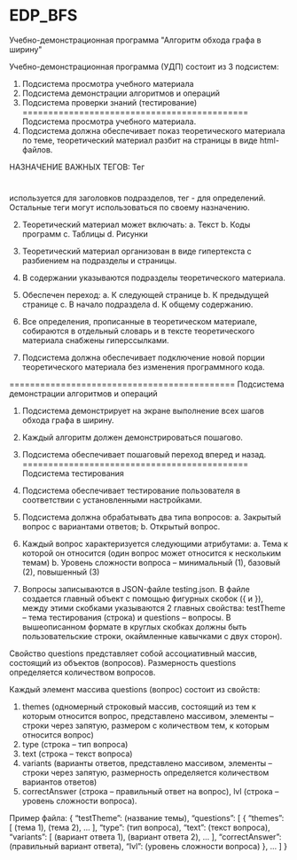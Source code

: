 # EDP_BFS
Учебно-демонстрационная программа "Алгоритм обхода графа в ширину"

Учебно-демонстрационная программа (УДП) состоит из 3 подсистем:
1. Подсистема просмотра учебного материала
2. Подсистема демонстрации алгоритмов и операций
3. Подсистема проверки знаний (тестирование)
============================================
Подсистема просмотра учебного материала.
1. Подсистема должна обеспечивает показ теоретического материала по теме, теоретический материал разбит на страницы в виде html-файлов.

НАЗНАЧЕНИЕ ВАЖНЫХ ТЕГОВ: Тег <h1></h1> используется для заголовков подразделов, тег <dfn></dfn> - для определений.
Остальные теги могут использоваться по своему назначению.

2. Теоретический материал может включать:
a. Текст
b. Коды программ
c. Таблицы
d. Рисунки

3. Теоретический материал  организован в виде гипертекста с разбиением на
подразделы и страницы.

4. В содержании указываются подразделы теоретического материала.
5. Обеспечен переход:
  a. К следующей странице
  b. К предыдущей странице
  c. В начало подраздела
  d. К общему содержанию.

6. Все определения, прописанные в теоретическом материале, собираются в
отдельный словарь и в тексте теоретического материала снабжены гиперссылками.

7. Подсистема должна обеспечивает подключение новой порции теоретического материала
без изменения программного кода.

============================================
Подсистема демонстрации алгоритмов и операций
1. Подсистема демонстрирует на экране выполнение всех шагов обхода графа в ширину.
2. Каждый алгоритм должен демонстрироваться пошагово.
3. Подсистема обеспечивает пошаговый переход вперед и назад. 
============================================
Подсистема тестирования
1. Подсистема обеспечивает тестирование пользователя в соответствии с
установленными настройками.
2. Подсистема должна обрабатывать два типа вопросов:
a. Закрытый вопрос с вариантами ответов;
b. Открытый вопрос.
3. Каждый вопрос характеризуется следующими атрибутами:
a. Тема к которой он относится (один вопрос может относится к нескольким темам)
b. Уровень сложности вопроса – минимальный (1), базовый (2), повышенный (3)

5. Вопросы записываются в JSON-файле testing.json.
В файле создается главный объект с помощью фигурных скобок ({ и }), между этими скобками указываются 2 главных свойства: 
  testTheme – тема тестирования (строка) и questions – вопросы. 
В вышеописанном формате в круглых скобках должны быть пользовательские строки, окаймленные кавычками с двух сторон). 

Свойство questions представляет собой ассоциативный массив, состоящий из объектов (вопросов). Размерность questions определяется количеством вопросов. 

Каждый элемент массива questions (вопрос) состоит из свойств: 
1) themes (одномерный строковый массив, состоящий из тем к которым относится вопрос, представлено массивом, 
элементы – строки через запятую, размером с количеством тем, к которым относится вопрос)
2) type (строка – тип вопроса) 
3) text (строка – текст вопроса)
4) variants (варианты ответов, представлено массивом, элементы – строки через запятую, 
размерность определяется количеством вариантов ответов)
5) correctAnswer (строка – правильный ответ на вопрос), lvl (строка – уровень сложности вопроса).

Пример файла:
{
	“testTheme”: (название темы),
	“questions”:
	[
		{
			“themes”:
			[
				(тема 1), 
        (тема 2), 
        ...
			],
			“type”: (тип вопроса),
			“text”: (текст вопроса),
			“variants”:
			[
				(вариант ответа 1), 
        (вариант ответа 2), 
        ...
			],
			“correctAnswer”: (правильный вариант ответа),
			“lvl”: (уровень сложности вопроса)
		},
		...
	]
}


